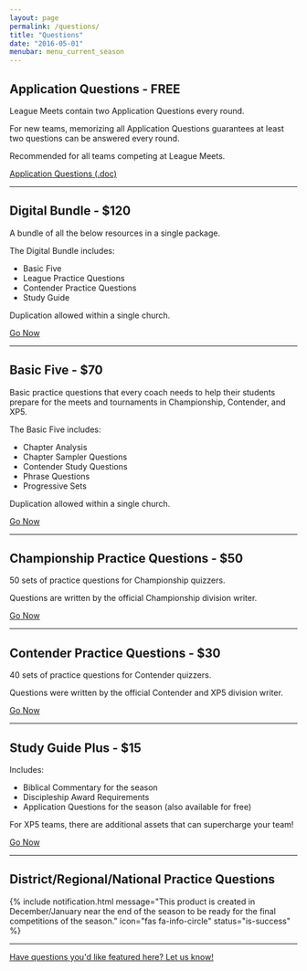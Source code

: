 ```yaml
---
layout: page
permalink: /questions/
title: "Questions"
date: "2016-05-01"
menubar: menu_current_season
---
```


<!-- ![]({% link assets/2024/Banner AQ.jpg %}) -->

## Application Questions - FREE

League Meets contain two Application Questions every round.

For new teams, memorizing all Application Questions guarantees at least two questions can be answered every round.

Recommended for all teams competing at League Meets.

<a href="{% link assets/2025/24-25_Acts-application-questions.doc %}" class="button is-primary">Application Questions (.doc)</a>

---

## Digital Bundle - $120

A bundle of all the below resources in a single package.

The Digital Bundle includes:

-   Basic Five
-   League Practice Questions
-   Contender Practice Questions
-   Study Guide

Duplication allowed within a single church.

<a href="https://digital.myhealthychurch.com/Digital-Items/TBQ/2024-2025/TBQ_Bundle_Acts_2024_2025" class="button is-primary">Go Now</a>

---

## Basic Five - $70

Basic practice questions that every coach needs to help their students prepare for the meets and tournaments in Championship, Contender, and XP5.

The Basic Five includes:

-   Chapter Analysis
-   Chapter Sampler Questions
-   Contender Study Questions
-   Phrase Questions
-   Progressive Sets

Duplication allowed within a single church.

<a href="https://digital.myhealthychurch.com/Digital-Items/TBQ/2024-2025/Basic_Five_Acts_2024_2025">Go Now</a>

---

## Championship Practice Questions - $50

50 sets of practice questions for Championship quizzers.

Questions are written by the official Championship division writer.

<a href="https://digital.myhealthychurch.com/Digital-Items/TBQ/2024-2025/A_League_Practice_Sets_Acts_2024_2025" class="button is-primary">Go Now</a>

---

## Contender Practice Questions - $30

40 sets of practice questions for Contender quizzers.

Questions were written by the official Contender and XP5 division writer.

<a href="https://digital.myhealthychurch.com/Digital-Items/TBQ/2024-2025/MSQ_Practice_Sets_Acts_2024_2025" class="button is-primary">Go Now</a>

---

## Study Guide Plus - $15

Includes:

-   Biblical Commentary for the season
-   Discipleship Award Requirements
-   Application Questions for the season (also available for free)

For XP5 teams, there are additional assets that can supercharge your team!

<a href="https://digital.myhealthychurch.com/Digital-Items/TBQ/2024-2025/Study_Guide_Plus_Acts_2024_2025" class="button is-primary">Go Now</a>

---

## District/Regional/National Practice Questions

<!-- Designed for Championship league teams ready to compete at the highest level, the "DRN" Practice Questions are written by the official Championship league writer to prepare teams for specific question types and difficulty for Districts, Regionals, and Nationals. -->

{% include notification.html
   message="This product is created in December/January near the end of the season to be ready for the final competitions of the season."
   icon="fas fa-info-circle"
   status="is-success" %}

---

[Have questions you'd like featured here? Let us know!](mailto:hello@biblequiz.com)
